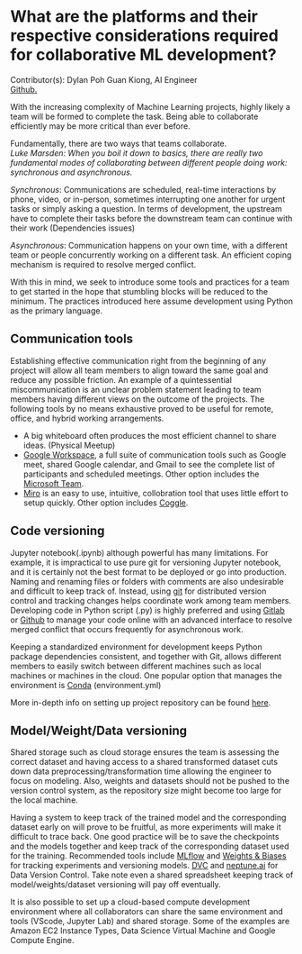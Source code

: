 # What are the platforms and their respective considerations required for collaborative ML development?

Contributor(s): Dylan Poh Guan Kiong, AI Engineer <br>
[Github.](https://unicorndy.github.io/Dylan_Poh/)

With the increasing complexity of Machine Learning projects, highly likely a team will be formed to complete the task. Being able to collaborate efficiently may be more critical than ever before. 

Fundamentally, there are two ways that teams collaborate. <br>
*Luke Marsden: When you boil it down to basics, there are really two fundamental modes of collaborating between different people doing work: synchronous and asynchronous.*

*Synchronous*: Communications are scheduled, real-time interactions by phone, video, or in-person, sometimes interrupting one another for urgent tasks or simply asking a question. In terms of development, the upstream have to complete their tasks before the downstream team can continue with their work (Dependencies issues)

*Asynchronous*: Communication happens on your own time, with a different team or people concurrently working on a different task. An efficient coping mechanism is required to resolve merged conflict. 

With this in mind, we seek to introduce some tools and practices for a team to get started in the hope that stumbling blocks will be reduced to the minimum. The practices introduced here assume development using Python as the primary language.

## Communication tools
Establishing effective communication right from the beginning of any project will allow all team members to align toward the same goal and reduce any possible friction. An example of a quintessential miscommunication is an unclear problem statement leading to team members having different views on the outcome of the projects.
The following tools by no means exhaustive proved to be useful for remote, office, and hybrid working arrangements.
- A big whiteboard often produces the most efficient channel to share ideas. (Physical Meetup)
- [ Google Workspace](https://workspace.google.com/), a full suite of communication tools such as Google meet, shared Google calendar, and Gmail to see the complete list of participants and scheduled meetings. Other option includes the [Microsoft Team](https://www.microsoft.com/en-us/microsoft-teams/log-in).
- [Miro](https://miro.com/) is an easy to use, intuitive, collobration tool that uses little effort to setup quickly. Other option includes [Coggle](https://coggle.it/).

## Code versioning
Jupyter notebook(.ipynb) although powerful has many limitations. For example, it is impractical to use pure git for versioning Jupyter notebook, and it is certainly not the best format to be deployed or go into production. Naming and renaming files or folders with comments are also undesirable and difficult to keep track of. Instead, using [git](https://git-scm.com/) for distributed version control and tracking changes helps coordinate work among team members. Developing code in Python script (.py) is highly preferred and using [Gitlab](https://about.gitlab.com/) or [Github](https://github.com/) to manage your code online with an advanced interface to resolve merged conflict that occurs frequently for asynchronous work. 

Keeping a standardized environment for development keeps Python package dependencies consistent, and together with Git, allows different members to easily switch between different machines such as local machines or machines in the cloud. One popular option that manages the environment is [Conda](https://docs.conda.io/en/latest/) (environment.yml) 

More in-depth info on setting up project repository can be found [here](https://aisingapore.github.io/handbook-staging/book/3-collab-dev-platforms/repo-structure-setup.html). 

## Model/Weight/Data versioning
Shared storage such as cloud storage ensures the team is assessing the correct dataset and having access to a shared transformed dataset cuts down data preprocessing/transformation time allowing the engineer to focus on modeling. Also, weights and datasets should not be pushed to the version control system, as the repository size might become too large for the local machine.

Having a system to keep track of the trained model and the corresponding dataset early on will prove to be fruitful, as more experiments will make it difficult to trace back. One good practice will be to save the checkpoints and the models together and keep track of the corresponding dataset used for the training. Recommended tools include [MLflow](https://mlflow.org/) and [Weights & Biases](https://wandb.ai/site) for tracking experiments and versioning models. [DVC](https://dvc.org/) and [neptune.ai](https://neptune.ai/) for Data Version Control. Take note even a shared spreadsheet keeping track of model/weights/dataset versioning will pay off eventually.

It is also possible to set up a cloud-based compute development environment where all collaborators can share the same environment and tools (VScode, Jupyter Lab) and shared storage. Some of the examples are Amazon EC2 Instance Types, Data Science Virtual Machine and Google Compute Engine.